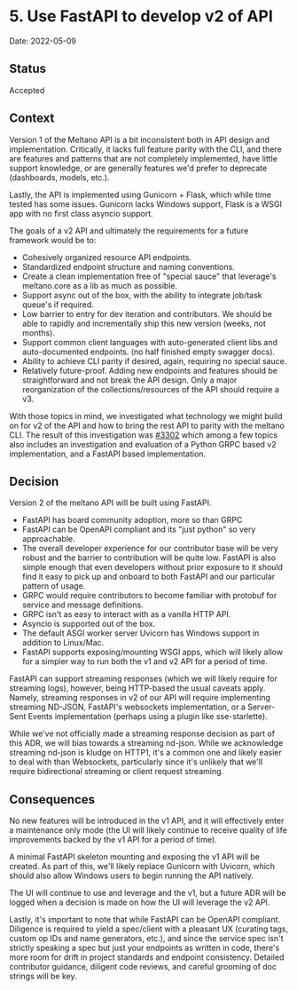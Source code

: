 # 5. Use FastAPI to develop v2 of API

Date: 2022-05-09

## Status

Accepted

## Context

Version 1 of the Meltano API is a bit inconsistent both in API design and implementation.  Critically, it lacks full feature parity with the CLI, and there are features and patterns that are not completely implemented, have little support knowledge, or are generally features we'd prefer to deprecate (dashboards, models, etc.). 

Lastly, the API is implemented using Gunicorn + Flask, which while time tested has some issues. Gunicorn lacks Windows support, Flask is a WSGI app with no first class asyncio support. 

The goals of a v2 API and ultimately the requirements for a future framework would be to:

- Cohesively organized resource API endpoints.
- Standardized endpoint structure and naming conventions.
- Create a clean implementation free of "special sauce" that leverage's meltano.core as a lib as much as possible.
- Support async out of the box, with the ability to integrate job/task queue's if required.
- Low barrier to entry for dev iteration and contributors. We should be able to rapidly and incrementally ship this new version (weeks, not months).
- Support common client languages with auto-generated client libs and auto-documented endpoints. (no half finished empty swagger docs).
- Ability to achieve CLI parity if desired, again, requiring no special sauce.
- Relatively future-proof. Adding new endpoints and features should be straightforward and not break the API design. Only a major reorganization of the collections/resources of the API should require a v3.

With those topics in mind, we investigated what technology we might build on for v2 of the API and how to bring the rest API to parity with the meltano CLI. The result of this investigation was [#3302](https://gitlab.com/meltano/meltano/-/issues/3302) which among a few topics also includes an investigation and evaluation of a Python GRPC based v2 implementation, and a FastAPI based implementation. 

## Decision

Version 2 of the meltano API will be built using FastAPI.

- FastAPI has board community adoption, more so than GRPC
- FastAPI can be OpenAPI compliant and its "just python" so very approachable.
- The overall developer experience for our contributor base will be very robust and the barrier to contribution will be quite low. FastAPI is also simple enough that even developers without prior exposure to it should find it easy to pick up and onboard to both FastAPI and our particular pattern of usage.
- GRPC would require contributors to become familiar with protobuf for service and message definitions.
- GRPC isn't as easy to interact with as a vanilla HTTP API.
- Asyncio is supported out of the box.
- The default ASGI worker server Uvicorn has Windows support in addition to Linux/Mac.
- FastAPI supports exposing/mounting WSGI apps, which will likely allow for a simpler way to run both the v1 and v2 API for a period of time.

FastAPI can support streaming responses (which we will likely require for streaming logs), however, being HTTP-based the usual caveats apply. Namely, streaming responses in v2 of our API will require implementing streaming ND-JSON, FastAPI's websockets implementation, or a Server-Sent Events implementation (perhaps using a plugin like sse-starlette).

While we've not officially made a streaming response decision as part of this ADR, we will bias towards a streaming nd-json. While we acknowledge streaming nd-json is kludge on HTTP1, it's a common one and likely easier to deal with than Websockets, particularly since it's unlikely that we'll require bidirectional streaming or client request streaming.

## Consequences

No new features will be introduced in the v1 API, and it will effectively enter a maintenance only mode (the UI will likely continue to receive quality of life improvements backed by the v1 API for a period of time).

A minimal FastAPI skeleton mounting and exposing the v1 API will be created. As part of this, we'll likely replace Gunicorn with Uvicorn, which should also allow Windows users to begin running the API natively.

The UI will continue to use and leverage and the v1, but a future ADR will be logged when a decision is made on how the UI will leverage the v2 API.

Lastly, it's important to note that while FastAPI can be OpenAPI compliant. Diligence is required to yield a spec/client with a pleasant UX (curating tags, custom op IDs and name generators, etc.), and since the service spec isn't strictly speaking a spec but just your endpoints as written in code, there's more room for drift in project standards and endpoint consistency. Detailed contributor guidance, diligent code reviews, and careful grooming of doc strings will be key.
